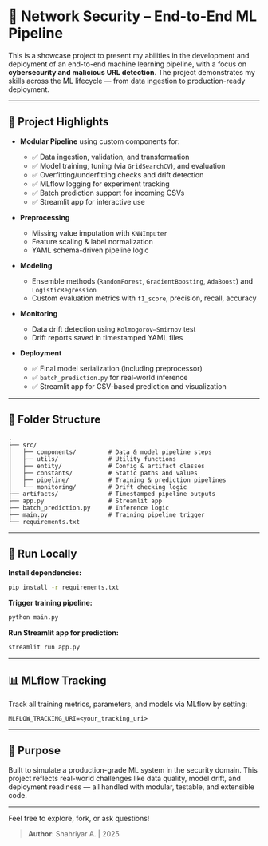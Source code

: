 
# 🔐 Network Security – End-to-End ML Pipeline

This is a showcase project to present my abilities in the development and deployment of an end-to-end machine learning pipeline, with a focus on **cybersecurity and malicious URL detection**. The project demonstrates my skills across the ML lifecycle — from data ingestion to production-ready deployment.

---

## 🚀 Project Highlights

- **Modular Pipeline** using custom components for:
  - ✅ Data ingestion, validation, and transformation  
  - ✅ Model training, tuning (via `GridSearchCV`), and evaluation  
  - ✅ Overfitting/underfitting checks and drift detection  
  - ✅ MLflow logging for experiment tracking  
  - ✅ Batch prediction support for incoming CSVs  
  - ✅ Streamlit app for interactive use

- **Preprocessing**
  - Missing value imputation with `KNNImputer`
  - Feature scaling & label normalization
  - YAML schema-driven pipeline logic

- **Modeling**
  - Ensemble methods (`RandomForest`, `GradientBoosting`, `AdaBoost`) and `LogisticRegression`
  - Custom evaluation metrics with `f1_score`, precision, recall, accuracy

- **Monitoring**
  - Data drift detection using `Kolmogorov–Smirnov` test
  - Drift reports saved in timestamped YAML files

- **Deployment**
  - ✅ Final model serialization (including preprocessor)  
  - ✅ `batch_prediction.py` for real-world inference  
  - ✅ Streamlit app for CSV-based prediction and visualization

---

## 📁 Folder Structure

```
.
├── src/
│   ├── components/         # Data & model pipeline steps
│   ├── utils/              # Utility functions
│   ├── entity/             # Config & artifact classes
│   ├── constants/          # Static paths and values
│   ├── pipeline/           # Training & prediction pipelines
│   └── monitoring/         # Drift checking logic
├── artifacts/              # Timestamped pipeline outputs
├── app.py                  # Streamlit app
├── batch_prediction.py     # Inference logic
├── main.py                 # Training pipeline trigger
└── requirements.txt
```

---

## 🧪 Run Locally

**Install dependencies:**
```bash
pip install -r requirements.txt
```

**Trigger training pipeline:**
```bash
python main.py
```

**Run Streamlit app for prediction:**
```bash
streamlit run app.py
```

---

## 📊 MLflow Tracking

Track all training metrics, parameters, and models via MLflow by setting:
```env
MLFLOW_TRACKING_URI=<your_tracking_uri>
```

---

## 🎯 Purpose

Built to simulate a production-grade ML system in the security domain. This project reflects real-world challenges like data quality, model drift, and deployment readiness — all handled with modular, testable, and extensible code.

---

Feel free to explore, fork, or ask questions!  
> **Author**: Shahriyar A. | 2025
